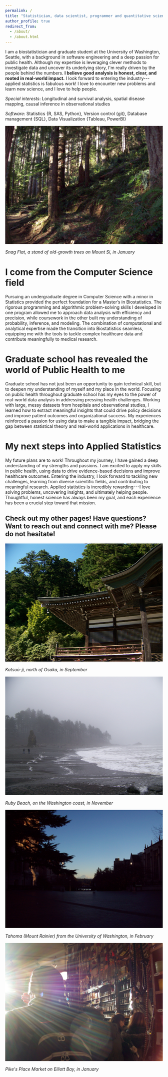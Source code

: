 ```yaml
---
permalink: /
title: "Statistician, data scientist, programmer and quantitative scientist."
author_profile: true
redirect_from: 
  - /about/
  - /about.html
---
```


I am a biostatistician and graduate student at the University of Washington, Seattle, with a background in software engineering and a deep passion for public health. Although my expertise is leveraging clever methods to investigate data and uncover its underlying story, I'm really driven by the people behind the numbers. **I believe good analysis is honest, clear, and rooted in real-world impact.** I look forward to entering the industry---applied statistics is fabulous work! I love to encounter new problems and learn new science, and I love to help people.

*Special interests*: Longitudinal and survival analysis, spatial disease mapping, causal inference in observational studies

*Software*: Statistics {R, SAS, Python}, Version control {git}, Database management {SQL}, Data Visualization {Tableau, PowerBI}

![](images/100_0287.JPG)

*Snag Flat, a stand of old-growth trees on Mount Si, in January*

# I come from the Computer Science field

Pursuing an undergraduate degree in Computer Science with a minor in Statistics provided the perfect foundation for a Master’s in Biostatistics. The rigorous programming and algorithmic problem-solving skills I developed in one program allowed me to approach data analysis with efficiency and precision, while coursework in the other built my understanding of probability, inference, and modeling. The combination of computational and analytical expertise made the transition into Biostatistics seamless, equipping me with the tools to tackle complex healthcare data and contribute meaningfully to medical research.

# Graduate school has revealed the world of Public Health to me

Graduate school has not just been an opportunity to gain technical skill, but to deepen my understanding of myself and my place in the world. Focusing on public health throughout graduate school has my eyes to the power of real-world data analysis in addressing pressing health challenges. Working with large, messy datasets from hospitals and observational studies, I learned how to extract meaningful insights that could drive policy decisions and improve patient outcomes and organizational success. My experiences reinforced a passion for using data to make a tangible impact, bridging the gap between statistical theory and real-world applications in healthcare.

# My next steps into Applied Statistics

My future plans are to work! Throughout my journey, I have gained a deep understanding of my strengths and passions. I am excited to apply my skills in public health, using data to drive evidence-based decisions and improve healthcare outcomes. Entering the industry, I look forward to tackling new challenges, learning from diverse scientific fields, and contributing to meaningful research. Applied statistics is incredibly rewarding---I love solving problems, uncovering insights, and ultimately helping people. Thoughtful, honest science has always been my goal, and each experience has been a crucial step toward that mission.

## Check out my other pages! Have questions? Want to reach out and connect with me? Please do not hesitate!


![](images/000_0397-01.JPG)

*Katsuō-ji, north of Osaka, in September*

![](images/000_0573-01.JPG)

*Ruby Beach, on the Washington coast, in November*

![](images/100_0237.JPG)

*Tahoma (Mount Rainier) from the University of Washington, in February*

![](images/100_0270.JPG)

*Pike's Place Market on Elliott Bay, in January*
